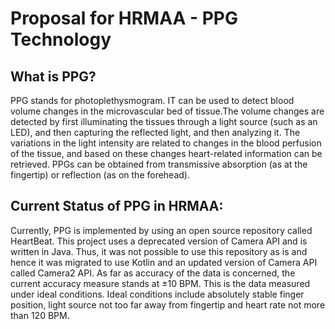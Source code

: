 # Proposal for HRMAA - PPG Technology

## What is PPG?

PPG stands for photoplethysmogram. IT can be used to detect blood volume changes in the microvascular bed of tissue.The volume changes are detected by first illuminating the tissues through a light source (such as an LED), and then capturing the reflected light, and then analyzing it. The variations in the light intensity are related to changes in the blood
perfusion of the tissue, and based on these changes heart-related information can be retrieved.
PPGs can be obtained from transmissive absorption (as at the fingertip) or reflection (as on the forehead).

<p align="center">
  <src="https://user-images.githubusercontent.com/106872029/194720886-5c183806-c6bf-4738-b7a1-3d7c71e8a6df.png">
</p>


## Current Status of PPG in HRMAA:

Currently, PPG is implemented by using an open source repository called HeartBeat. This project uses a deprecated version of Camera API and is written in Java.
Thus, it was not possible to use this repository as is and hence it was migrated to use Kotlin and an updated version of Camera API called Camera2 API.
As far as accuracy of the data is concerned, the current accuracy measure stands at ±10 BPM. This is the data measured under ideal conditions. Ideal conditions include absolutely stable finger position, light source not too far away from fingertip and heart rate not more than 120 BPM.

